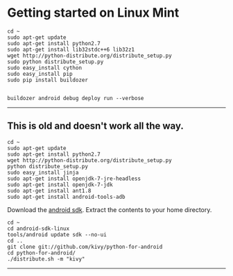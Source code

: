 # Getting started on Linux Mint

    cd ~
    sudo apt-get update
    sudo apt-get install python2.7
    sudo apt-get install lib32stdc++6 lib32z1
    wget http://python-distribute.org/distribute_setup.py
    sudo python distribute_setup.py
    sudo easy_install cython
    sudo easy_install pip
    sudo pip install buildozer


    buildozer android debug deploy run --verbose

---

## This is old and doesn't work all the way.

    cd ~
    sudo apt-get update
    sudo apt-get install python2.7
    wget http://python-distribute.org/distribute_setup.py
    python distribute_setup.py
    sudo easy_install jinja
    sudo apt-get install openjdk-7-jre-headless
    sudo apt-get install openjdk-7-jdk
    sudo apt-get install ant1.8
    sudo apt-get install android-tools-adb

Download the [android sdk](http://developer.android.com/sdk/installing/index.html?pkg=tools).
Extract the contents to your home directory.

    cd ~
    cd android-sdk-linux
    tools/android update sdk --no-ui
    cd ..
    git clone git://github.com/kivy/python-for-android
    cd python-for-android/
    ./distribute.sh -m "kivy"

----
